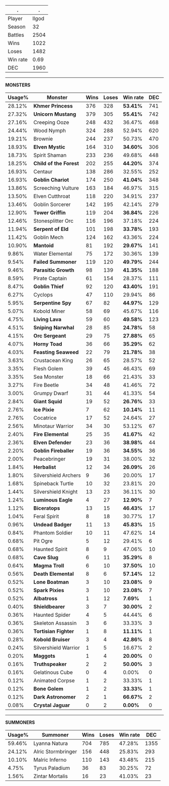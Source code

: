 .|.
|-|-
Player|llgod
Season|32
Battles|2504
Wins|1022
Loses|1482
Win rate|0.69
DEC|1960

---
**MONSTERS**

Usage%|Monster|Wins|Loses|Win rate|DEC|
-|-|-|-|-|-|
28.12%|**Khmer Princess**|376|328|**53.41%**|741|
27.32%|**Unicorn Mustang**|379|305|**55.41%**|742|
27.16%|Creeping Ooze|248|432|36.47%|468|
24.44%|Wood Nymph|324|288|52.94%|620|
19.21%|Brownie|244|237|50.73%|470|
18.93%|**Elven Mystic**|164|310|**34.60%**|306|
18.73%|Spirit Shaman|233|236|49.68%|448|
18.25%|**Child of the Forest**|202|255|**44.20%**|374|
16.93%|Centaur|138|286|32.55%|252|
16.93%|**Goblin Chariot**|174|250|**41.04%**|348|
13.86%|Screeching Vulture|163|184|46.97%|315|
13.50%|Elven Cutthroat|118|220|34.91%|237|
13.46%|Goblin Sorcerer|142|195|42.14%|279|
12.90%|**Tower Griffin**|119|204|**36.84%**|226|
12.46%|Stonesplitter Orc|116|196|37.18%|224|
11.94%|**Serpent of Eld**|101|198|**33.78%**|193|
11.42%|Goblin Mech|124|162|43.36%|224|
10.90%|**Mantoid**|81|192|**29.67%**|141|
9.86%|Water Elemental|75|172|30.36%|139|
9.54%|**Failed Summoner**|119|120|**49.79%**|244|
9.46%|**Parasitic Growth**|98|139|**41.35%**|188|
8.59%|Pirate Captain|61|154|28.37%|111|
8.47%|**Goblin Thief**|92|120|**43.40%**|191|
6.27%|Cyclops|47|110|29.94%|86|
5.95%|**Serpentine Spy**|67|82|**44.97%**|129|
5.07%|Kobold Miner|58|69|45.67%|116|
4.75%|**Living Lava**|59|60|**49.58%**|123|
4.51%|**Sniping Narwhal**|28|85|**24.78%**|58|
4.15%|**Orc Sergeant**|29|75|**27.88%**|65|
4.07%|**Horny Toad**|36|66|**35.29%**|62|
4.03%|**Feasting Seaweed**|22|79|**21.78%**|38|
3.63%|Crustacean King|26|65|28.57%|52|
3.35%|Flesh Golem|39|45|46.43%|69|
3.35%|Sea Monster|18|66|21.43%|33|
3.27%|Fire Beetle|34|48|41.46%|72|
3.00%|Grumpy Dwarf|31|44|41.33%|54|
2.84%|**Giant Squid**|19|52|**26.76%**|33|
2.76%|**Ice Pixie**|7|62|**10.14%**|11|
2.76%|Cocatrice|17|52|24.64%|27|
2.56%|Minotaur Warrior|34|30|53.12%|67|
2.40%|**Fire Elemental**|25|35|**41.67%**|42|
2.36%|**Elven Defender**|23|36|**38.98%**|44|
2.20%|**Goblin Fireballer**|19|36|**34.55%**|36|
2.00%|Peacebringer|19|31|38.00%|32|
1.84%|**Herbalist**|12|34|**26.09%**|26|
1.80%|Silvershield Archers|9|36|20.00%|17|
1.68%|Spineback Turtle|10|32|23.81%|20|
1.44%|Silvershield Knight|13|23|36.11%|30|
1.24%|**Luminous Eagle**|4|27|**12.90%**|7|
1.12%|**Biceratops**|13|15|**46.43%**|17|
1.04%|Feral Spirit|8|18|30.77%|17|
0.96%|**Undead Badger**|11|13|**45.83%**|15|
0.84%|Phantom Soldier|10|11|47.62%|14|
0.68%|Pit Ogre|5|12|29.41%|6|
0.68%|Haunted Spirit|8|9|47.06%|10|
0.68%|**Cave Slug**|6|11|**35.29%**|8|
0.64%|**Magma Troll**|6|10|**37.50%**|10|
0.56%|**Death Elemental**|8|6|**57.14%**|12|
0.52%|**Lone Boatman**|3|10|**23.08%**|9|
0.52%|**Spark Pixies**|3|10|**23.08%**|7|
0.52%|**Albatross**|1|12|**7.69%**|1|
0.40%|**Shieldbearer**|3|7|**30.00%**|2|
0.36%|Haunted Spider|4|5|44.44%|6|
0.36%|Skeleton Assassin|3|6|33.33%|3|
0.36%|**Tortisian Fighter**|1|8|**11.11%**|1|
0.28%|**Kobold Bruiser**|3|4|**42.86%**|8|
0.24%|Silvershield Warrior|1|5|16.67%|2|
0.20%|**Maggots**|1|4|**20.00%**|0|
0.16%|**Truthspeaker**|2|2|**50.00%**|3|
0.16%|Gelatinous Cube|0|4|0.00%|0|
0.12%|Animated Corpse|1|2|33.33%|1|
0.12%|**Bone Golem**|1|2|**33.33%**|1|
0.12%|**Dark Astronomer**|2|1|**66.67%**|2|
0.08%|**Crystal Jaguar**|0|2|**0.00%**|0|

---
**SUMMONERS**

Usage%|Summoner|Wins|Loses|Win rate|DEC|
-|-|-|-|-|-|
59.46%|Lyanna Natura|704|785|47.28%|1355|
24.12%|Alric Stormbringer|156|448|25.83%|293|
10.10%|Malric Inferno|110|143|43.48%|215|
4.75%|Tyrus Paladium|36|83|30.25%|72|
1.56%|Zintar Mortalis|16|23|41.03%|23|

